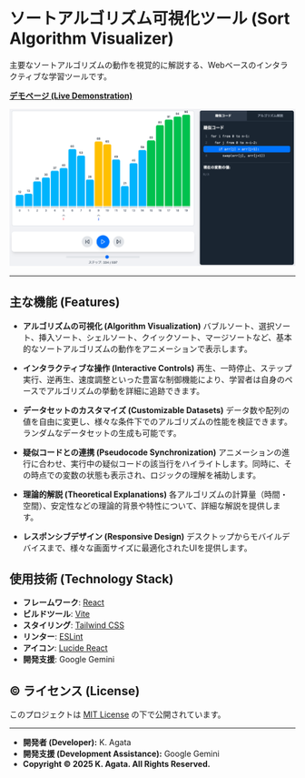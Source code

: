 # ソートアルゴリズム可視化ツール (Sort Algorithm Visualizer)

主要なソートアルゴリズムの動作を視覚的に解説する、Webベースのインタラクティブな学習ツールです。

[**デモページ (Live Demonstration)**](https://agtkh.github.io/sort-visualizer/)

![アプリケーションのスクリーンショット](./screenshort01.png)

---

## 主な機能 (Features)

*   **アルゴリズムの可視化 (Algorithm Visualization)**
    バブルソート、選択ソート、挿入ソート、シェルソート、クイックソート、マージソートなど、基本的なソートアルゴリズムの動作をアニメーションで表示します。

*   **インタラクティブな操作 (Interactive Controls)**
    再生、一時停止、ステップ実行、逆再生、速度調整といった豊富な制御機能により、学習者は自身のペースでアルゴリズムの挙動を詳細に追跡できます。

*   **データセットのカスタマイズ (Customizable Datasets)**
    データ数や配列の値を自由に変更し、様々な条件下でのアルゴリズムの性能を検証できます。ランダムなデータセットの生成も可能です。

*   **疑似コードとの連携 (Pseudocode Synchronization)**
    アニメーションの進行に合わせ、実行中の疑似コードの該当行をハイライトします。同時に、その時点での変数の状態も表示され、ロジックの理解を補助します。

*   **理論的解説 (Theoretical Explanations)**
    各アルゴリズムの計算量（時間・空間）、安定性などの理論的背景や特性について、詳細な解説を提供します。

*   **レスポンシブデザイン (Responsive Design)**
    デスクトップからモバイルデバイスまで、様々な画面サイズに最適化されたUIを提供します。

## 使用技術 (Technology Stack)

*   **フレームワーク**: [React](https://react.dev/)
*   **ビルドツール**: [Vite](https://vitejs.dev/)
*   **スタイリング**: [Tailwind CSS](https://tailwindcss.com/)
*   **リンター**: [ESLint](https://eslint.org/)
*   **アイコン**: [Lucide React](https://lucide.dev/)
*   **開発支援**: Google Gemini

## ©️ ライセンス (License)

このプロジェクトは [MIT License](LICENSE) の下で公開されています。

---

*   **開発者 (Developer):** K. Agata
*   **開発支援 (Development Assistance):** Google Gemini
*   **Copyright &copy; 2025 K. Agata. All Rights Reserved.**